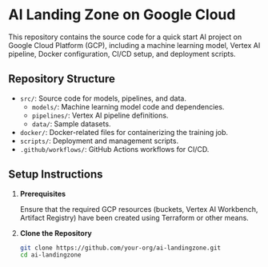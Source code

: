 # AI Landing Zone on Google Cloud

This repository contains the source code for a quick start AI project on Google Cloud Platform (GCP), including a machine learning model, Vertex AI pipeline, Docker configuration, CI/CD setup, and deployment scripts.

## Repository Structure

- `src/`: Source code for models, pipelines, and data.
  - `models/`: Machine learning model code and dependencies.
  - `pipelines/`: Vertex AI pipeline definitions.
  - `data/`: Sample datasets.
- `docker/`: Docker-related files for containerizing the training job.
- `scripts/`: Deployment and management scripts.
- `.github/workflows/`: GitHub Actions workflows for CI/CD.

## Setup Instructions

1. **Prerequisites**

   Ensure that the required GCP resources (buckets, Vertex AI Workbench, Artifact Registry) have been created using Terraform or other means.

2. **Clone the Repository**

   ```bash
   git clone https://github.com/your-org/ai-landingzone.git
   cd ai-landingzone
